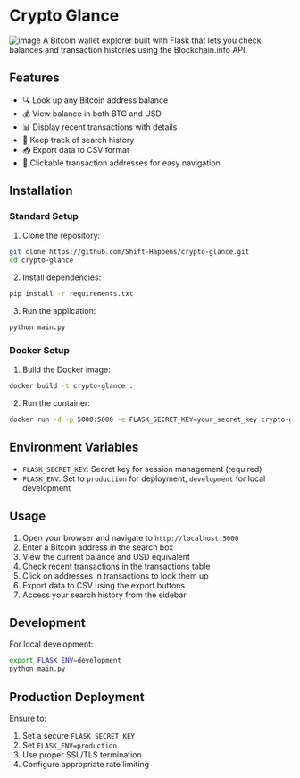 # Crypto Glance
![image](https://github.com/user-attachments/assets/4a991599-63ed-4965-897c-974bff4eb4f6)
A Bitcoin wallet explorer built with Flask that lets you check balances and transaction histories using the Blockchain.info API.

## Features


- 🔍 Look up any Bitcoin address balance
- 💰 View balance in both BTC and USD
- 📊 Display recent transactions with details
- 📝 Keep track of search history
- 📥 Export data to CSV format
- 🔗 Clickable transaction addresses for easy navigation

## Installation

### Standard Setup

1. Clone the repository:
```bash
git clone https://github.com/Shift-Happens/crypto-glance.git
cd crypto-glance
```

2. Install dependencies:
```bash
pip install -r requirements.txt
```

3. Run the application:
```bash
python main.py
```

### Docker Setup

1. Build the Docker image:
```bash
docker build -t crypto-glance .
```

2. Run the container:
```bash
docker run -d -p 5000:5000 -e FLASK_SECRET_KEY=your_secret_key crypto-glance
```

## Environment Variables

- `FLASK_SECRET_KEY`: Secret key for session management (required)
- `FLASK_ENV`: Set to `production` for deployment, `development` for local development

## Usage

1. Open your browser and navigate to `http://localhost:5000`
2. Enter a Bitcoin address in the search box
3. View the current balance and USD equivalent
4. Check recent transactions in the transactions table
5. Click on addresses in transactions to look them up
6. Export data to CSV using the export buttons
7. Access your search history from the sidebar

## Development

For local development:
```bash
export FLASK_ENV=development
python main.py
```

## Production Deployment

Ensure to:
1. Set a secure `FLASK_SECRET_KEY`
2. Set `FLASK_ENV=production`
3. Use proper SSL/TLS termination
4. Configure appropriate rate limiting
